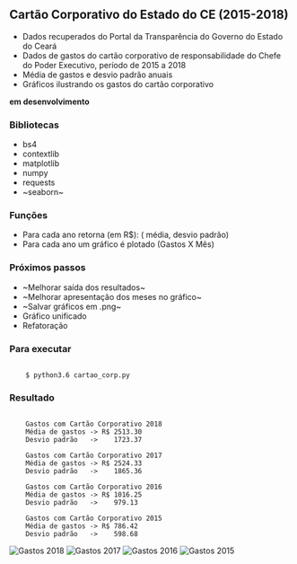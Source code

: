 ## Cartão Corporativo do Estado do CE (2015-2018)

* Dados recuperados do Portal da Transparência do Governo do Estado do Ceará
* Dados de gastos do cartão corporativo de responsabilidade do Chefe do Poder Executivo, período de 2015 a 2018
* Média de gastos e desvio padrão anuais
* Gráficos ilustrando os gastos do cartão corporativo

**em desenvolvimento**

### Bibliotecas

* bs4
* contextlib
* matplotlib
* numpy
* requests
* ~seaborn~

### Funções

* Para cada ano retorna (em R$): ( média, desvio padrão)
* Para cada ano um gráfico é plotado (Gastos X Mês)

### Próximos passos

* ~Melhorar saída dos resultados~
* ~Melhorar apresentação dos meses no gráfico~
* ~Salvar gráficos em .png~
* Gráfico unificado
* Refatoração

### Para executar

```

    $ python3.6 cartao_corp.py

```

### Resultado

```

	Gastos com Cartão Corporativo 2018
	Média de gastos -> R$ 2513.30
	Desvio padrão   ->    1723.37

	Gastos com Cartão Corporativo 2017
	Média de gastos -> R$ 2524.33
	Desvio padrão   ->    1865.36

	Gastos com Cartão Corporativo 2016
	Média de gastos -> R$ 1016.25
	Desvio padrão   ->    979.13

	Gastos com Cartão Corporativo 2015
	Média de gastos -> R$ 786.42
	Desvio padrão   ->    598.68

```
![Gastos 2018](images/Gastos%20com%20Cartão%20Corporativo%202018.png)
![Gastos 2017](images/Gastos%20com%20Cartão%20Corporativo%202017.png)
![Gastos 2016](images/Gastos%20com%20Cartão%20Corporativo%202016.png)
![Gastos 2015](images/Gastos%20com%20Cartão%20Corporativo%202015.png)
